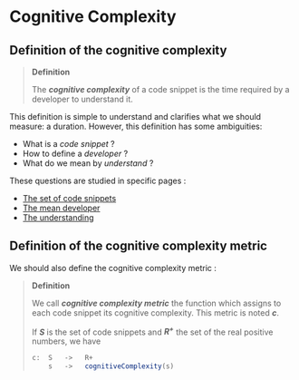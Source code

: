 # Cognitive Complexity

## Definition of the cognitive complexity

> **Definition**
> 
> The ***cognitive complexity*** of a code snippet is the time required by a developer to understand it.

This definition is simple to understand and clarifies what we should measure: a duration. However, this definition has some ambiguities:

* What is a *code snippet* ?
* How to define a *developer* ?
* What do we mean by *understand* ?

These questions are studied in specific pages :

* [The set of code snippets](code-snippets-tmp.md)
* [The mean developer](mean-developer.md)
* [The understanding](understanding.md)

## Definition of the cognitive complexity metric

We should also define the cognitive complexity metric :

> **Definition**
>
> We call ***cognitive complexity metric*** the function which assigns to each code snippet its cognitive complexity. This metric is noted ***c***.
>
> If ***S*** is the set of code snippets and ***R<sup>+</sup>*** the set of the real positive numbers, we have
> ```ts
> c:  S   ->   R+
>     s   ->   cognitiveComplexity(s)
> ```
